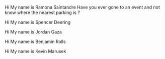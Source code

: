 Hi My name is Ramona Saintandre 
Have you ever gone to an event and not know where the nearest parking is ?

Hi My name is Spencer Deering

Hi My name is Jordan Gaza

Hi My name is Benjamin Rolls

Hi My name is Kevin Marusek


